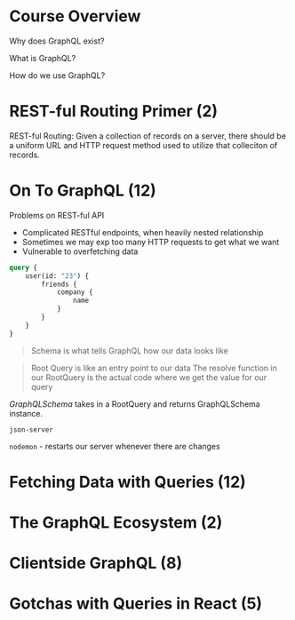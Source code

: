  # Course Overview

Why does GraphQL exist?

What is GraphQL?

How do we use GraphQL?

# REST-ful Routing Primer (2)

REST-ful Routing: Given a collection of records on a server, there should be a uniform URL and HTTP request method used to utilize that colleciton of records.


# On To GraphQL (12)

Problems on REST-ful API

- Complicated RESTful endpoints, when heavily nested relationship
- Sometimes we may exp too many HTTP requests to get what we want
- Vulnerable to overfetching data

```graphql
query {
	user(id: "23") {
		friends {
			company {
				name
			}
		}
	}
}
```

> Schema is what tells GraphQL how our data looks like

> Root Query is like an entry point to our data
> 	The resolve function in our RootQuery is the actual code
>	where we get the value for our query


_GraphQLSchema_ takes in a RootQuery and returns GraphQLSchema instance.

`json-server`

`nodemon` - restarts our server whenever there are changes


# Fetching Data with Queries (12)

# The GraphQL Ecosystem (2)

# Clientside GraphQL (8)

# Gotchas with Queries in React (5)